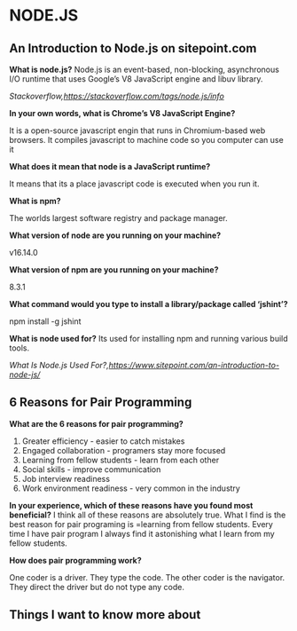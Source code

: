 # NODE.JS

## An Introduction to Node.js on sitepoint.com

**What is node.js?**
Node.js is an event-based, non-blocking, asynchronous I/O runtime that uses Google’s V8 JavaScript engine and libuv library.

<cite>Stackoverflow,https://stackoverflow.com/tags/node.js/info</cite>

**In your own words, what is Chrome’s V8 JavaScript Engine?**

It is a open-source javascript engin that runs in Chromium-based web browsers. It compiles javascript to machine code so you computer can use it

**What does it mean that node is a JavaScript runtime?**

It means that its a place javascript code is executed when you run it.

**What is npm?**

The worlds largest software registry and package manager.

**What version of node are you running on your machine?**

v16.14.0

**What version of npm are you running on your machine?**

8.3.1

**What command would you type to install a library/package called ‘jshint’?**

npm install -g jshint

**What is node used for?**
Its used for installing npm and running various build tools.

<cite>What Is Node.js Used For?,https://www.sitepoint.com/an-introduction-to-node-js/</cite>

## 6 Reasons for Pair Programming

**What are the 6 reasons for pair programming?**

1. Greater efficiency - easier to catch mistakes
2. Engaged collaboration - programers stay more focused
3. Learning from fellow students - learn from each other
4. Social skills - improve communication
5. Job interview readiness
6. Work environment readiness - very common in the industry

**In your experience, which of these reasons have you found most beneficial?**
I think all of these reasons are absolutely true. What I find  is the best reason for pair programing is =learning from fellow students. Every time I have pair program I always find it astonishing what I learn from my fellow students.

**How does pair programming work?**

One coder is a driver. They type the code. The other coder is the navigator. They direct the driver but do not type any code.

## Things I want to know more about

